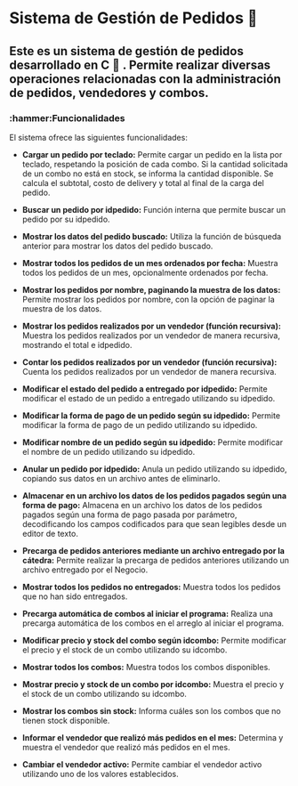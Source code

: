 <h1> Sistema de Gestión de Pedidos 🍔</h1>


<h2>Este es un sistema de gestión de pedidos desarrollado en C 🔧 . Permite realizar diversas operaciones relacionadas con la administración de pedidos, vendedores y combos.</h2>

 <h3> :hammer:Funcionalidades</h3>

El sistema ofrece las siguientes funcionalidades:

- **Cargar un pedido por teclado:** Permite cargar un pedido en la lista por teclado, respetando la posición de cada combo. Si la cantidad solicitada de un combo no está en stock, se informa la cantidad disponible. Se calcula el subtotal, costo de delivery y total al final de la carga del pedido.

- **Buscar un pedido por idpedido:** Función interna que permite buscar un pedido por su idpedido.

- **Mostrar los datos del pedido buscado:** Utiliza la función de búsqueda anterior para mostrar los datos del pedido buscado.

- **Mostrar todos los pedidos de un mes ordenados por fecha:** Muestra todos los pedidos de un mes, opcionalmente ordenados por fecha.

- **Mostrar los pedidos por nombre, paginando la muestra de los datos:** Permite mostrar los pedidos por nombre, con la opción de paginar la muestra de los datos.

- **Mostrar los pedidos realizados por un vendedor (función recursiva):** Muestra los pedidos realizados por un vendedor de manera recursiva, mostrando el total e idpedido.

- **Contar los pedidos realizados por un vendedor (función recursiva):** Cuenta los pedidos realizados por un vendedor de manera recursiva.

- **Modificar el estado del pedido a entregado por idpedido:** Permite modificar el estado de un pedido a entregado utilizando su idpedido.

- **Modificar la forma de pago de un pedido según su idpedido:** Permite modificar la forma de pago de un pedido utilizando su idpedido.

- **Modificar nombre de un pedido según su idpedido:** Permite modificar el nombre de un pedido utilizando su idpedido.

- **Anular un pedido por idpedido:** Anula un pedido utilizando su idpedido, copiando sus datos en un archivo antes de eliminarlo.

- **Almacenar en un archivo los datos de los pedidos pagados según una forma de pago:** Almacena en un archivo los datos de los pedidos pagados según una forma de pago pasada por parámetro, decodificando los campos codificados para que sean legibles desde un editor de texto.

- **Precarga de pedidos anteriores mediante un archivo entregado por la cátedra:** Permite realizar la precarga de pedidos anteriores utilizando un archivo entregado por el Negocio.

- **Mostrar todos los pedidos no entregados:** Muestra todos los pedidos que no han sido entregados.

- **Precarga automática de combos al iniciar el programa:** Realiza una precarga automática de los combos en el arreglo al iniciar el programa.

- **Modificar precio y stock del combo según idcombo:** Permite modificar el precio y el stock de un combo utilizando su idcombo.

- **Mostrar todos los combos:** Muestra todos los combos disponibles.

- **Mostrar precio y stock de un combo por idcombo:** Muestra el precio y el stock de un combo utilizando su idcombo.

- **Mostrar los combos sin stock:** Informa cuáles son los combos que no tienen stock disponible.

- **Informar el vendedor que realizó más pedidos en el mes:** Determina y muestra el vendedor que realizó más pedidos en el mes.

- **Cambiar el vendedor activo:** Permite cambiar el vendedor activo utilizando uno de los valores establecidos.

